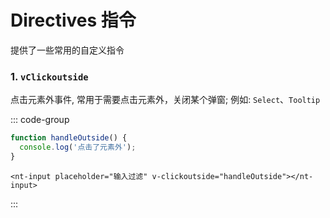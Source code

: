 # Directives 指令

提供了一些常用的自定义指令

### 1. `vClickoutside`

点击元素外事件, 常用于需要点击元素外，关闭某个弹窗; 例如: `Select`、`Tooltip`

::: code-group

```ts [script]
function handleOutside() {
  console.log('点击了元素外');
}
```

```vue-html [template]
<nt-input placeholder="输入过滤" v-clickoutside="handleOutside"></nt-input>
```

:::
